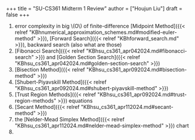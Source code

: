 +++
title = "SU-CS361 Midterm 1 Review"
author = ["Houjun Liu"]
draft = false
+++

1.  error complexity in big \\(O\\) of finite-difference [Midpoint Method]({{< relref "KBhnumerical_approximation_schemes.md#modified-euler-method" >}}), [Forward Search]({{< relref "KBhforward_search.md" >}}), backward search (also what are those)
2.  [Fibonacci Search]({{< relref "KBhsu_cs361_apr042024.md#fibonacci-search" >}}) and [Golden Section Search]({{< relref "KBhsu_cs361_apr042024.md#golden-section-search" >}})
3.  [Bisection Method]({{< relref "KBhsu_cs361_apr092024.md#bisection-method" >}})
4.  [Shubert-Piyavskill Method]({{< relref "KBhsu_cs361_apr092024.md#shubert-piyavskill-method" >}})
5.  [Trust Region Methods]({{< relref "KBhsu_cs361_apr092024.md#trust-region-methods" >}}) equations
6.  [Secant Method]({{< relref "KBhsu_cs361_apr112024.md#secant-method" >}})
7.  the [Nelder-Mead Simplex Method]({{< relref "KBhsu_cs361_apr112024.md#nelder-mead-simplex-method" >}}) chart
8.
